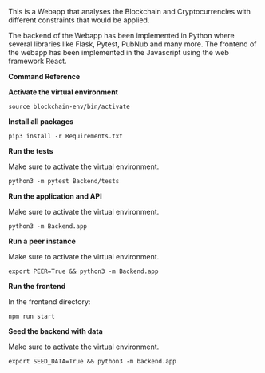 This is a Webapp that analyses the Blockchain and Cryptocurrencies with different constraints that would be applied. 

The backend of the Webapp has been implemented in Python where several libraries like Flask, Pytest, PubNub and many more. 
The frontend of the webapp has been implemented in the Javascript using the web framework React. 

**Command Reference**

**Activate the virtual environment**
```
source blockchain-env/bin/activate
```

**Install all packages**
```
pip3 install -r Requirements.txt
```

**Run the tests**

Make sure to activate the virtual environment.
```
python3 -m pytest Backend/tests
```

**Run the application and API**

Make sure to activate the virtual environment.
```
python3 -m Backend.app
```

**Run a peer instance**

Make sure to activate the virtual environment.
```
export PEER=True && python3 -m Backend.app
```

**Run the frontend**

In the frontend directory:
```
npm run start
```
**Seed the backend with data**

Make sure to activate the virtual environment.
```
export SEED_DATA=True && python3 -m backend.app
```
